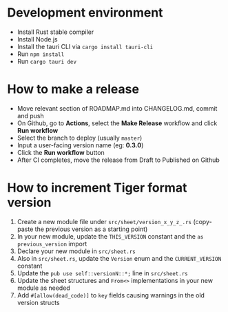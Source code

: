 # Development environment

- Install Rust stable compiler
- Install Node.js
- Install the tauri CLI via `cargo install tauri-cli`
- Run `npm install`
- Run `cargo tauri dev`

# How to make a release

- Move relevant section of ROADMAP.md into CHANGELOG.md, commit and push
- On Github, go to **Actions**, select the **Make Release** workflow and click **Run workflow**
- Select the branch to deploy (usually `master`)
- Input a user-facing version name (eg: **0.3.0**)
- Click the **Run workflow** button
- After CI completes, move the release from Draft to Published on Github

# How to increment Tiger format version

1. Create a new module file under `src/sheet/version_x_y_z_.rs` (copy-paste the previous version as a starting point)
2. In your new module, update the `THIS_VERSION` constant and the `as previous_version` import
3. Declare your new module in `src/sheet.rs`
4. Also in `src/sheet.rs`, update the `Version` enum and the `CURRENT_VERSION` constant
5. Update the `pub use self::versionN::*;` line in `src/sheet.rs`
6. Update the sheet structures and `From<>` implementations in your new module as needed
7. Add `#[allow(dead_code)]` to `key` fields causing warnings in the old version structs

